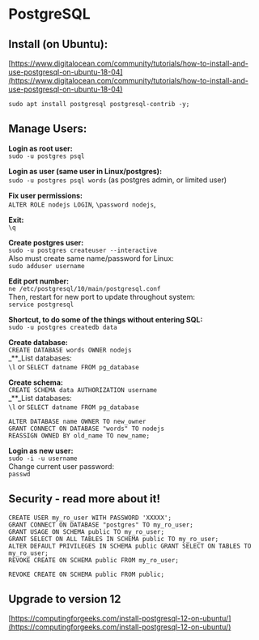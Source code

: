 # PostgreSQL

## Install \(on Ubuntu\):

[https://www.digitalocean.com/community/tutorials/how-to-install-and-use-postgresql-on-ubuntu-18-04](https://www.digitalocean.com/community/tutorials/how-to-install-and-use-postgresql-on-ubuntu-18-04)

```text
sudo apt install postgresql postgresql-contrib -y;
```

## Manage Users:

**Login as root user:**  
`sudo -u postgres psql`

**Login as user \(same user in Linux/postgres\):**  
`sudo -u postgres psql words` \(as postgres admin, or limited user\)

**Fix user permissions:**  
`ALTER ROLE nodejs LOGIN`, `\password nodejs`,

**Exit:**  
`\q`

**Create postgres user:**  
`sudo -u postgres createuser --interactive`  
Also must create same name/password for Linux:  
`sudo adduser username`

**Edit port number:**  
`ne /etc/postgresql/10/main/postgresql.conf`  
Then, restart for new port to update throughout system:  
`service postgresql`

**Shortcut, to do some of the things without entering SQL:**  
`sudo -u postgres createdb data`

**Create database:**  
`CREATE DATABASE words OWNER nodejs`  
_\*\*_List databases:  
`\l` or `SELECT datname FROM pg_database`

**Create schema:**  
`CREATE SCHEMA data AUTHORIZATION username`  
_\*\*_List databases:  
`\l` or `SELECT datname FROM pg_database`

```text
ALTER DATABASE name OWNER TO new_owner
GRANT CONNECT ON DATABASE "words" TO nodejs
REASSIGN OWNED BY old_name TO new_name;
```

**Login as new user:**  
`sudo -i -u username`  
Change current user password:  
`passwd`

## **Security - read more about it!**

```text
CREATE USER my_ro_user WITH PASSWORD 'XXXXX';
GRANT CONNECT ON DATABASE "postgres" TO my_ro_user;
GRANT USAGE ON SCHEMA public TO my_ro_user;
GRANT SELECT ON ALL TABLES IN SCHEMA public TO my_ro_user;
ALTER DEFAULT PRIVILEGES IN SCHEMA public GRANT SELECT ON TABLES TO my_ro_user;
REVOKE CREATE ON SCHEMA public FROM my_ro_user;
```

```text
REVOKE CREATE ON SCHEMA public FROM public;
```

## Upgrade to version 12

[https://computingforgeeks.com/install-postgresql-12-on-ubuntu/](https://computingforgeeks.com/install-postgresql-12-on-ubuntu/)

